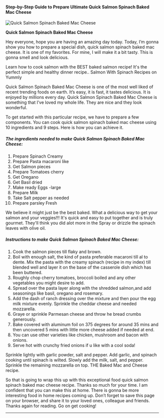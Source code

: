             

#### Step-by-Step Guide to Prepare Ultimate Quick Salmon Spinach Baked Mac Cheese

![Quick Salmon Spinach Baked Mac Cheese](https://img-global.cpcdn.com/recipes/b78a93aaebed73cc/751x532cq70/quick-salmon-spinach-baked-mac-cheese-recipe-main-photo.jpg)

**Quick Salmon Spinach Baked Mac Cheese**

Hey everyone, hope you are having an amazing day today. Today, I’m gonna show you how to prepare a special dish, quick salmon spinach baked mac cheese. It is one of my favorites. For mine, I will make it a bit tasty. This is gonna smell and look delicious.

Learn how to cook salmon with the BEST baked salmon recipe! It's the perfect simple and healthy dinner recipe.. Salmon With Spinach Recipes on Yummly

Quick Salmon Spinach Baked Mac Cheese is one of the most well liked of recent trending foods on earth. It’s easy, it is fast, it tastes delicious. It is enjoyed by millions every day. Quick Salmon Spinach Baked Mac Cheese is something that I’ve loved my whole life. They are nice and they look wonderful.

To get started with this particular recipe, we have to prepare a few components. You can cook quick salmon spinach baked mac cheese using 10 ingredients and 9 steps. Here is how you can achieve it.

##### The ingredients needed to make Quick Salmon Spinach Baked Mac Cheese:

1.  Prepare Spinach Creamy
2.  Prepare Pasta macaroni like
3.  Get Salmon pieces
4.  Prepare Tomatoes cherry
5.  Get Oregano
6.  Get Basil dried
7.  Make ready Eggs -large
8.  Prepare Milk
9.  Take Salt pepper as needed
10.  Prepare parsley Fresh

We believe it might just be the best baked. What a delicious way to get your salmon and your veggies!!! It's quick and easy to put together and is truly gourmet. They'll think you did alot more in the Spray or drizzle the spinach leaves with olive oil.

##### Instructions to make Quick Salmon Spinach Baked Mac Cheese:

1.  Cook the salmon pieces till flaky and brown.
2.  Boil with enough salt, the kind of pasta preferable macaroni till al to dente. Mix the pasta with the creamy spinach (recipe in my index) till blended well and layer it on the base of the casserole dish which has been buttered.
3.  Roughly chop cherry tomatoes, broccoli boiled and any other vegetables you might desire to add.
4.  Spread over the pasta layer along with the shredded salmon,and add seasonings like basil, oregano and rosemary.
5.  Add the dash of ranch dressing over the mixture and then pour the egg milk mixture evenly. Sprinkle the cheddar cheese and needed mozzarella.
6.  Graye or sprinkle Parmesan cheese and throw he bread crumbs generously.
7.  Bake covered with aluminum foil on 375 degrees for around 35 mins and then uncovered 5 mins with little more cheese added if needed at end.
8.  You can use other varieties like chicken, mushroom and bacon with onions.
9.  Serve hot with crunchy fried onions if u like with a cool soda!

Sprinkle lightly with garlic powder, salt and pepper. Add garlic, and spinach cooking until spinach is wilted. Slowly add the milk, salt, and pepper. Sprinkle the remaining mozzarella on top. THE Baked Mac and Cheese recipe.

So that is going to wrap this up with this exceptional food quick salmon spinach baked mac cheese recipe. Thanks so much for your time. I am confident that you can make this at home. There is gonna be more interesting food in home recipes coming up. Don’t forget to save this page on your browser, and share it to your loved ones, colleague and friends. Thanks again for reading. Go on get cooking!

* * *